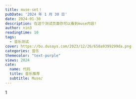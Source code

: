 ```yaml
---
title: muse-set！
pubDate: '2024 年 1 月 30 日'
date: 2024-01-30
description: 在这个测试页面你可以看到muse内容!
author: nin3
readingtime: 10
tags: 
  - 音乐测试
cover: https://bu.dusays.com/2023/12/26/658a9399299da.png
categories: 音乐
themecolor: "text-purple"
views: 2024
cate:
  name: 代码
  title: 音乐推荐
  subtitle: Muse♪
---
```

1